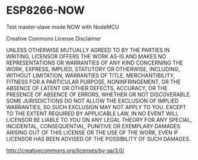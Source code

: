 # ESP8266-NOW
Test master-slave mode NOW with NodeMCU

Creative Commons License Disclaimer

UNLESS OTHERWISE MUTUALLY AGREED TO BY THE PARTIES IN WRITING, LICENSOR OFFERS THE WORK AS-IS
AND MAKES NO REPRESENTATIONS OR WARRANTIES OF ANY KIND CONCERNING THE WORK, EXPRESS, IMPLIED,
STATUTORY OR OTHERWISE, INCLUDING, WITHOUT LIMITATION, WARRANTIES OF TITLE, MERCHANTIBILITY,
FITNESS FOR A PARTICULAR PURPOSE, NONINFRINGEMENT, OR THE ABSENCE OF LATENT OR OTHER DEFECTS,
ACCURACY, OR THE PRESENCE OF ABSENCE OF ERRORS, WHETHER OR NOT DISCOVERABLE. SOME JURISDICTIONS
DO NOT ALLOW THE EXCLUSION OF IMPLIED WARRANTIES, SO SUCH EXCLUSION MAY NOT APPLY TO YOU.
EXCEPT TO THE EXTENT REQUIRED BY APPLICABLE LAW, IN NO EVENT WILL LICENSOR BE LIABLE TO YOU
ON ANY LEGAL THEORY FOR ANY SPECIAL, INCIDENTAL, CONSEQUENTIAL, PUNITIVE OR EXEMPLARY DAMAGES
ARISING OUT OF THIS LICENSE OR THE USE OF THE WORK, EVEN IF LICENSOR HAS BEEN ADVISED OF THE 
POSSIBILITY OF SUCH DAMAGES.

http://creativecommons.org/licenses/by-sa/3.0/
